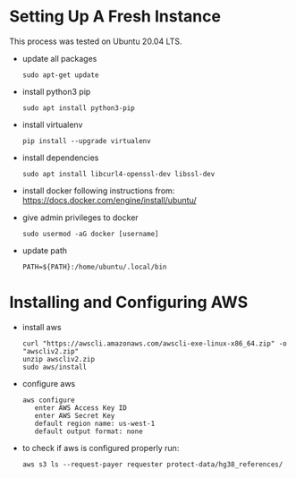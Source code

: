 # Setting Up A Fresh Instance
This process was tested on Ubuntu 20.04 LTS.

* update all packages
      
      sudo apt-get update
   
* install python3 pip
      
      sudo apt install python3-pip
      
* install virtualenv
      
      pip install --upgrade virtualenv 
 
* install dependencies

      sudo apt install libcurl4-openssl-dev libssl-dev
      
* install docker following instructions from: https://docs.docker.com/engine/install/ubuntu/

* give admin privileges to docker

      sudo usermod -aG docker [username]
      
* update path
      
      PATH=${PATH}:/home/ubuntu/.local/bin

# Installing and Configuring AWS
* install aws
      
      curl "https://awscli.amazonaws.com/awscli-exe-linux-x86_64.zip" -o "awscliv2.zip"
      unzip awscliv2.zip
      sudo aws/install
      
* configure aws
      
      aws configure
         enter AWS Access Key ID
         enter AWS Secret Key 
         default region name: us-west-1
         default output format: none
      
 * to check if aws is configured properly run: 
            
       aws s3 ls --request-payer requester protect-data/hg38_references/
